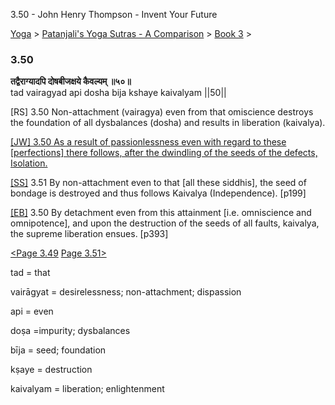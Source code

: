 3.50 - John Henry Thompson - Invent Your Future   
    

[Yoga](../../../yoga.md)‎ > ‎[Patanjali's Yoga Sutras - A Comparison](../../patanjani.md)‎ > ‎[Book 3](../book-3.md)‎ > ‎

### 3.50

**तद्वैराग्यादपि दोषबीजक्षये कैवल्यम् ॥५०॥**  
tad vairagyad api dosha bija kshaye kaivalyam ||50||  
  
\[RS\] 3.50 Non-attachment (vairagya) even from that omiscience destroys the foundation of all dysbalances (dosha) and results in liberation (kaivalya).  
  
[\[JW\] 3.50 As a result of passionlessness even with regard to these \[perfections\] there follows, after the dwindling of the seeds of the defects, Isolation.](http://books.google.com/books?id=YzFImjtOxUwC&pg=PA284&ci=172%2C604%2C736%2C88&source=bookclip)  
  
[\[SS\]](http://www.amazon.com/Yoga-Sutras-Patanjali-Commentary-Satchidananda/dp/0932040381) 3.51 By non-attachment even to that \[all these siddhis\], the seed of bondage is destroyed and thus follows Kaivalya (Independence). \[p199\]  
  
[\[EB\]](http://www.amazon.com/Yoga-Sutras-Patanjali-Translation-Commentary/dp/0865477361/ref=sr_1_1?ie=UTF8&s=books&qid=1250508322&sr=1-1) 3.50 By detachment even from this attainment \[i.e. omniscience and omnipotence\], and upon the destruction of the seeds of all faults, kaivalya, the supreme liberation ensues. \[p393\]  
  
  
[<Page 3.49](349.md)  [Page 3.51>](351.md)  

tad = that  
  
vairāgyat = desirelessness; non-attachment; dispassion  
  
api = even  
  
doṣa =impurity; dysbalances  
  
bīja = seed; foundation  
  
kṣaye = destruction  
  
kaivalyam = liberation; enlightenment

